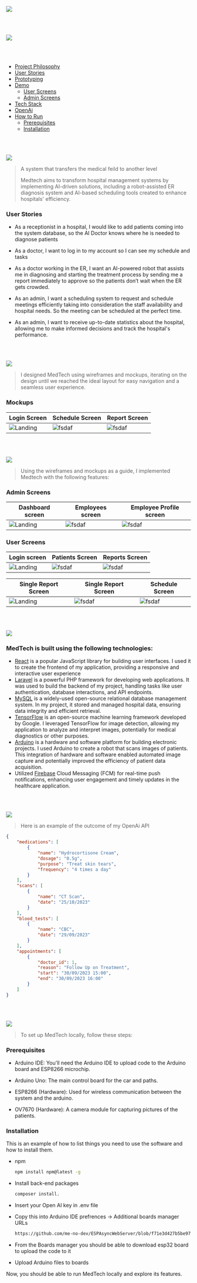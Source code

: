 <img src="./readme/title1.svg"/>

<br><br>

<!-- Table of Content-->

<img src="./readme/title8.svg"/>

<br><br>

- [Project Philosophy](#philosophy)
- [User Stories](#user-stories)
- [Prototyping](#mockups)
- [Demo](#demo)
  - [User Screens](#user-screens)
  - [Admin Screens](#admin-screens)
- [Tech Stack](#stacks)
- [OpenAi](#opneai)
- [How to Run](#how-to-run)
  - [Prerequisites](#prerequisites)
  - [Installation](#installation)

<br><br>

<!-- project philosophy -->

<a name="philosophy"></a>

<img src="./readme/title2.svg"/>

> A system that transfers the medical feild to another level
>
> Medtech aims to transform hospital management systems by implementing AI-driven solutions, including a robot-assisted ER diagnosis system and AI-based scheduling tools created to enhance hospitals' efficiency.

### User Stories

- As a receptionist in a hospital, I would like to add patients coming into the system database, so the AI Doctor knows where he is needed to diagnose patients

- As a doctor, I want to log in to my account so I can see my schedule and tasks
- As a doctor working in the ER, I want an AI-powered robot that assists me in diagnosing and starting the treatment process by sending me a report immediately to approve so the patients don’t wait when the ER gets crowded.

- As an admin, I want a scheduling system to request and schedule meetings efficiently taking into consideration the staff availability and hospital needs. So the meeting can be scheduled at the perfect time.
- As an admin, I want to receive up-to-date statistics about the hospital, allowing me to make informed decisions and track the hospital's performance.

<br><br>

<!-- Prototyping -->

<a name="prototyping"></a>

<img src="./readme/title3.svg"/>

> I designed MedTech using wireframes and mockups, iterating on the design until we reached the ideal layout for easy navigation and a seamless user experience.

### Mockups

| Login Screen                        | Schedule Screen                      | Report Screen                                         |
| ----------------------------------- | ------------------------------------ | ----------------------------------------------------- |
| ![Landing](./readme/demo/login.png) | ![fsdaf](./readme/demo/schedule.png) | ![fsdaf](./readme/demo/Single%20report-%20mockup.png) |

<br><br>

<!-- Implementation -->

<a name="demo"></a>

<img src="./readme/title4.svg"/>

> Using the wireframes and mockups as a guide, I implemented Medtech with the following features:

### Admin Screens

| Dashboard screen                          | Employees screen                            | Employee Profile screen                              |
| ----------------------------------------- | ------------------------------------------- | ---------------------------------------------------- |
| ![Landing](./readme/demo/admin/Admin.png) | ![fsdaf](./readme/demo/admin/Employees.png) | ![fsdaf](./readme/demo/admin/Employee%20Profile.png) |

### User Screens

| Login screen                             | Patients Screen                           | Reports Screen                           |
| ---------------------------------------- | ----------------------------------------- | ---------------------------------------- |
| ![Landing](./readme/demo/user/Login.gif) | ![fsdaf](./readme/demo/user/patients.gif) | ![fsdaf](./readme/demo/user/reports.gif) |

| Single Report Screen                             | Single Report Screen                      | Schedule Screen                               |
| ------------------------------------------------ | ----------------------------------------- | --------------------------------------------- |
| ![Landing](./readme/demo/user/Single-Report.gif) | ![fsdaf](./readme/demo/user/schedule.gif) | ![fsdaf](./readme/demo/user/add-patients.gif) |

<br><br>

<!-- Tech stack -->

<a name="stacks"></a>
<img src="./readme/title5.svg"/>

### MedTech is built using the following technologies:

- [React](https://react.dev/) is a popular JavaScript library for building user interfaces. I used it to create the frontend of my application, providing a responsive and interactive user experience
- [Laravel](https://laravel.com/) is a powerful PHP framework for developing web applications. It was used to build the backend of my project, handling tasks like user authentication, database interactions, and API endpoints.
- [MySQL](https://www.mysql.com/) is a widely-used open-source relational database management system. In my project, it stored and managed hospital data, ensuring data integrity and efficient retrieval.
- [TensorFlow](https://www.tensorflow.org/) is an open-source machine learning framework developed by Google. I leveraged TensorFlow for image detection, allowing my application to analyze and interpret images, potentially for medical diagnostics or other purposes.
- [Arduino](https://www.arduino.cc/) is a hardware and software platform for building electronic projects. I used Arduino to create a robot that scans images of patients. This integration of hardware and software enabled automated image capture and potentially improved the efficiency of patient data acquisition.
- Utilized [Firebase](https://firebase.google.com/) Cloud Messaging (FCM) for real-time push notifications, enhancing user engagement and timely updates in the healthcare application.

<br><br>

<a name="opneai"></a>
<img src="./readme/title7.svg"/>

> Here is an example of the outcome of my OpenAi API

```Json
{
    "medications": [
        {
            "name": "Hydrocortisone Cream",
            "dosage": "0.5g",
            "purpose": "Treat skin tears",
            "frequency": "4 times a day"
        }
    ],
    "scans": [
        {
            "name": "CT Scan",
            "date": "25/10/2023"
        }
    ],
    "blood_tests": [
        {
            "name": "CBC",
            "date": "29/09/2023"
        }
    ],
    "appointments": [
        {
            "doctor_id": 1,
            "reason": "Follow Up on Treatment",
            "start": "30/09/2023 15:00",
            "end": "30/09/2023 16:00"
        }
    ]
}

```

<br><br>

<!-- How to run -->
<img src="./readme/title6.svg"/>

> To set up MedTech locally, follow these steps:

### Prerequisites

- Arduino IDE: You'll need the Arduino IDE to upload code to the Arduino board and ESP8266 microchip.

- Arduino Uno: The main control board for the car and paths.

- ESP8266 (Hardware): Used for wireless communication between the system and the arduino.

- OV7670 (Hardware): A camera module for capturing pictures of the patients.

### Installation

This is an example of how to list things you need to use the software and how to install them.

- npm
  ```sh
  npm install npm@latest -g
  ```
- Install back-end packages
  ```sh
  composer install.
  ```
- Insert your Open AI key in .env file
- Copy this into Arduino IDE prefrences -> Additional boards manager URLs
  ```sh
  https://github.com/me-no-dev/ESPAsyncWebServer/blob/f71e3d427b5be9791a8a2c93cf8079792c3a9a26/library.json,https://raw.githubusercontent.com/espressif/arduino-esp32/gh-pages/package_esp32_index.json
  ```
- From the Boards manager you should be able to download esp32 board to upload the code to it

- Upload Arduino files to boards

Now, you should be able to run MedTech locally and explore its features.
